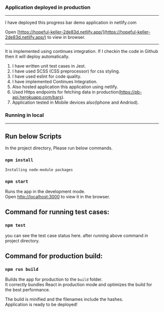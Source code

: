 ### Application deployed in production
----------------------------------------

I have deployed this progress bar demo application in netlify.com

Open [https://hopeful-keller-2de83d.netlify.app/](https://hopeful-keller-2de83d.netlify.app/) to view in browser.

--------------------------------------------------------------------------------------------

It is implemented using continues integration. If I checkin the code in Github then it will deploy automatically. 

1. I have written unit test cases in Jest.
2. I have used SCSS (CSS preprocessor) for css styling.
3. I have used eslint for code quality.
4. I have implemented Continues Integration.
5. Also hosted application this application using netlify.
6. Used Https endpoints for fetching data in production(https://pb-api.herokuapp.com/bars).
7. Application tested in Mobile devices also(Iphone and Andriod).

### Running in local
-----------------------

## Run below Scripts

In the project directory, Please run below commands.

### `npm install`

    Installing node-module packages

### `npm start`

Runs the app in the development mode.<br />
Open [http://localhost:3000](http://localhost:3000) to view it in the browser.


## Command for running test cases:

### `npm test`

you can see the test case status here. after running above command in project directory. 

## Command for production build:

### `npm run build`

Builds the app for production to the `build` folder.<br />
It correctly bundles React in production mode and optimizes the build for the best performance.

The build is minified and the filenames include the hashes.<br />
Application is ready to be deployed!

